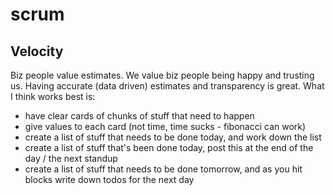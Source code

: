 # scrum

## Velocity
Biz people value estimates. We value biz people being happy and trusting us.
Having accurate (data driven) estimates and transparency is great. What I think
works best is:
- have clear cards of chunks of stuff that need to happen
- give values to each card (not time, time sucks - fibonacci can work)
- create a list of stuff that needs to be done today, and work down the list
- create a list of stuff that's been done today, post this at the end of the
  day / the next standup
- create a list of stuff that needs to be done tomorrow, and as you hit blocks
  write down todos for the next day
